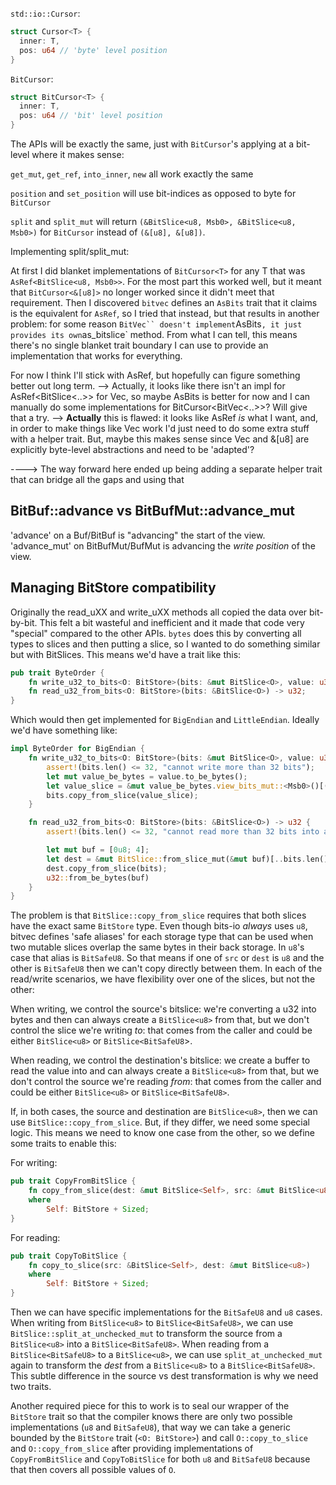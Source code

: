 `std::io::Cursor`:

```rust
struct Cursor<T> {
  inner: T,
  pos: u64 // 'byte' level position
}
```

`BitCursor`:

```rust
struct BitCursor<T> {
  inner: T,
  pos: u64 // 'bit' level position
}
```

The APIs will be exactly the same, just with `BitCursor`'s applying at a bit-level where it makes sense:

`get_mut`, `get_ref`, `into_inner`, `new` all work exactly the same

`position` and `set_position` will use bit-indices as opposed to byte for `BitCursor`

`split` and `split_mut` will return `(&BitSlice<u8, Msb0>, &BitSlice<u8, Msb0>)` for `BitCursor` instead of `(&[u8], &[u8])`.

Implementing split/split_mut:

At first I did blanket implementations of `BitCursor<T>` for any T that was
`AsRef<BitSlice<u8, Msb0>>`.  For the most part this worked well, but it meant
that `BitCursor<&[u8]>` no longer worked since it didn't meet that requirement.
Then I discovered `bitvec` defines an `AsBits` trait that it claims is the
equivalent for `AsRef`, so I tried that instead, but that results in another
problem: for some reason `BitVec`` doesn't implement`AsBits`, it just provides
its own`as_bitslice` method.  From what I can tell, this means there's no
single blanket trait boundary I can use to provide an implementation that works
for everything.

For now I think I'll stick with AsRef, but hopefully can figure something
better out long term.
--> Actually, it looks like there isn't an impl for AsRef<BitSlice<..>> for
Vec<u8>, so maybe AsBits is better for now and I can manually do some
implementations for BitCursor<BitVec<..>>? Will give that a try.
--> **Actually** this is flawed: it looks like AsRef _is_ what I want, and, in
order to make things like Vec<u8> work I'd just need to do some extra stuff
with a helper trait.  But, maybe this makes sense since Vec<u8> and &[u8] are
explicitly byte-level abstractions and need to be 'adapted'?

----> The way forward here ended up being adding a separate helper trait that
can bridge all the gaps and using that

## BitBuf::advance vs BitBufMut::advance_mut

'advance' on a Buf/BitBuf is "advancing" the start of the view.  'advance_mut' on BitBufMut/BufMut is advancing the _write position_ of the view.

## Managing BitStore compatibility

Originally the read_uXX and write_uXX methods all copied the data over
bit-by-bit.  This felt a bit wasteful and inefficient and it made that code
very "special" compared to the other APIs.  `bytes` does this by converting all
types to slices and then putting a slice, so I wanted to do something similar
but with BitSlices.  This means we'd have a trait like this:

```rust
pub trait ByteOrder {
    fn write_u32_to_bits<O: BitStore>(bits: &mut BitSlice<O>, value: u32);
    fn read_u32_from_bits<O: BitStore>(bits: &BitSlice<O>) -> u32;
}
```

Which would then get implemented for `BigEndian` and `LittleEndian`.  Ideally we'd have something like:

```rust
impl ByteOrder for BigEndian {
    fn write_u32_to_bits<O: BitStore>(bits: &mut BitSlice<O>, value: u32) {
        assert!(bits.len() <= 32, "cannot write more than 32 bits");
        let mut value_be_bytes = value.to_be_bytes();
        let value_slice = &mut value_be_bytes.view_bits_mut::<Msb0>()[(32 - bits.len())..];
        bits.copy_from_slice(value_slice);
    }

    fn read_u32_from_bits<O: BitStore>(bits: &BitSlice<O>) -> u32 {
        assert!(bits.len() <= 32, "cannot read more than 32 bits into a u32");

        let mut buf = [0u8; 4];
        let dest = &mut BitSlice::from_slice_mut(&mut buf)[..bits.len()];
        dest.copy_from_slice(bits);
        u32::from_be_bytes(buf)
    }
}
```

The problem is that `BitSlice::copy_from_slice` requires that both slices have
the exact same `BitStore` type.  Even though bits-io _always_ uses `u8`, bitvec
defines 'safe aliases' for each storage type that can be used when two mutable
slices overlap the same bytes in their back storage.  In `u8`'s case that alias
is `BitSafeU8`.  So that means if one of `src` or `dest` is `u8` and the other
is `BitSafeU8` then we can't copy directly between them.  In each of the
read/write scenarios, we have flexibility over one of the slices, but not the
other:

When writing, we control the source's bitslice: we're converting a u32 into
bytes and then can always create a `BitSlice<u8>` from that, but we don't
control the slice we're writing _to_: that comes from the caller and could be
either `BitSlice<u8>` or `BitSlice<BitSafeU8`>.

When reading, we control the destination's bitslice: we create a buffer to read
the value into and can always create a `BitSlice<u8>` from that, but we don't
control the source we're reading _from_: that comes from the caller and could
be either `BitSlice<u8>` or `BitSlice<BitSafeU8>`.

If, in both cases, the source and destination are `BitSlice<u8>`, then we can
use `BitSlice::copy_from_slice`. But, if they differ, we need some special
logic.  This means we need to know one case from the other, so we define some
traits to enable this:

For writing:

```rust
pub trait CopyFromBitSlice {
    fn copy_from_slice(dest: &mut BitSlice<Self>, src: &mut BitSlice<u8>)
    where
        Self: BitStore + Sized;
}
```

For reading:

```rust
pub trait CopyToBitSlice {
    fn copy_to_slice(src: &BitSlice<Self>, dest: &mut BitSlice<u8>)
    where
        Self: BitStore + Sized;
}
```

Then we can have specific implementations for the `BitSafeU8` and `u8` cases.
When writing from `BitSlice<u8>` to `BitSlice<BitSafeU8>`, we can use
`BitSlice::split_at_unchecked_mut` to transform the source from a
`BitSlice<u8>` into a `BitSlice<BitSafeU8>`.  When reading from a
`BitSlice<BitSafeU8>` to a `BitSlice<u8>`, we can use `split_at_unchecked_mut`
again to transform the _dest_ from a `BitSlice<u8>` to a `BitSlice<BitSafeU8>`.
This subtle difference in the source vs dest transformation is why we need two
traits.

Another required piece for this to work is to seal our wrapper of the
`BitStore` trait so that the compiler knows there are only two possible
implementations (`u8` and `BitSafeU8`), that way we can take a generic bounded
by the `BitStore` trait (`<O: BitStore>`) and call `O::copy_to_slice` and
`O::copy_from_slice` after providing implementations of `CopyFromBitSlice` and
`CopyToBitSlice` for both `u8` and `BitSafeU8` because that then covers all
possible values of `O`.
